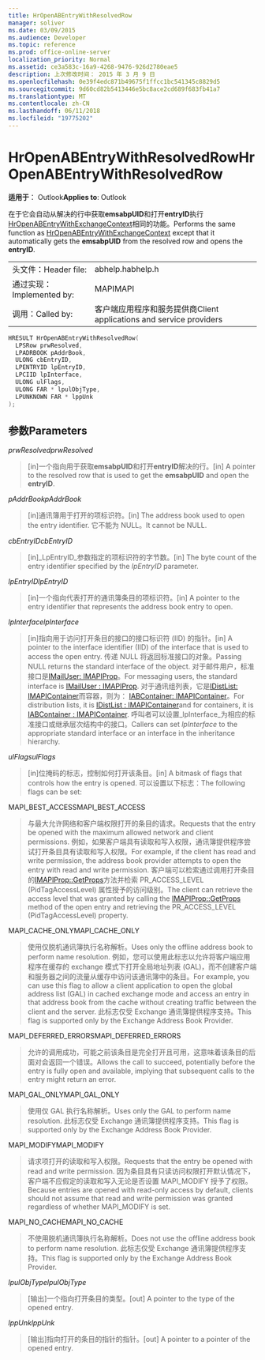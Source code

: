 ```yaml
---
title: HrOpenABEntryWithResolvedRow
manager: soliver
ms.date: 03/09/2015
ms.audience: Developer
ms.topic: reference
ms.prod: office-online-server
localization_priority: Normal
ms.assetid: ce3a583c-16a9-4268-9476-926d2780eae5
description: 上次修改时间： 2015 年 3 月 9 日
ms.openlocfilehash: 0e39f4edc871b49675f1ffcc1bc541345c8829d5
ms.sourcegitcommit: 9d60cd82b5413446e5bc8ace2cd689f683fb41a7
ms.translationtype: MT
ms.contentlocale: zh-CN
ms.lasthandoff: 06/11/2018
ms.locfileid: "19775202"
---
```

# <a name="hropenabentrywithresolvedrow"></a><span data-ttu-id="8571d-103">HrOpenABEntryWithResolvedRow</span><span class="sxs-lookup"><span data-stu-id="8571d-103">HrOpenABEntryWithResolvedRow</span></span>

  
  
<span data-ttu-id="8571d-104">**适用于**： Outlook</span><span class="sxs-lookup"><span data-stu-id="8571d-104">**Applies to**: Outlook</span></span> 
  
<span data-ttu-id="8571d-105">在于它会自动从解决的行中获取**emsabpUID**和打开**entryID**执行[HrOpenABEntryWithExchangeContext](hropenabentrywithexchangecontext.md)相同的功能。</span><span class="sxs-lookup"><span data-stu-id="8571d-105">Performs the same function as [HrOpenABEntryWithExchangeContext](hropenabentrywithexchangecontext.md) except that it automatically gets the **emsabpUID** from the resolved row and opens the **entryID**.</span></span>
  
|||
|:-----|:-----|
|<span data-ttu-id="8571d-106">头文件：</span><span class="sxs-lookup"><span data-stu-id="8571d-106">Header file:</span></span>  <br/> |<span data-ttu-id="8571d-107">abhelp.h</span><span class="sxs-lookup"><span data-stu-id="8571d-107">abhelp.h</span></span>  <br/> |
|<span data-ttu-id="8571d-108">通过实现：</span><span class="sxs-lookup"><span data-stu-id="8571d-108">Implemented by:</span></span>  <br/> |<span data-ttu-id="8571d-109">MAPI</span><span class="sxs-lookup"><span data-stu-id="8571d-109">MAPI</span></span>  <br/> |
|<span data-ttu-id="8571d-110">调用：</span><span class="sxs-lookup"><span data-stu-id="8571d-110">Called by:</span></span>  <br/> |<span data-ttu-id="8571d-111">客户端应用程序和服务提供商</span><span class="sxs-lookup"><span data-stu-id="8571d-111">Client applications and service providers</span></span>  <br/> |
   
```cpp
HRESULT HrOpenABEntryWithResolvedRow(
  LPSRow prwResolved,
  LPADRBOOK pAddrBook,
  ULONG cbEntryID,
  LPENTRYID lpEntryID,
  LPCIID lpInterface,
  ULONG ulFlags,
  ULONG FAR * lpulObjType,
  LPUNKNOWN FAR * lppUnk
);
```

## <a name="parameters"></a><span data-ttu-id="8571d-112">参数</span><span class="sxs-lookup"><span data-stu-id="8571d-112">Parameters</span></span>

 <span data-ttu-id="8571d-113">_prwResolved_</span><span class="sxs-lookup"><span data-stu-id="8571d-113">_prwResolved_</span></span>
  
> <span data-ttu-id="8571d-114">[in]一个指向用于获取**emsabpUID**和打开**entryID**解决的行。</span><span class="sxs-lookup"><span data-stu-id="8571d-114">[in] A pointer to the resolved row that is used to get the **emsabpUID** and open the **entryID**.</span></span>
    
 <span data-ttu-id="8571d-115">_pAddrBook_</span><span class="sxs-lookup"><span data-stu-id="8571d-115">_pAddrBook_</span></span>
  
> <span data-ttu-id="8571d-116">[in]通讯簿用于打开的项标识符。</span><span class="sxs-lookup"><span data-stu-id="8571d-116">[in] The address book used to open the entry identifier.</span></span> <span data-ttu-id="8571d-117">它不能为 NULL。</span><span class="sxs-lookup"><span data-stu-id="8571d-117">It cannot be NULL.</span></span>
    
 <span data-ttu-id="8571d-118">_cbEntryID_</span><span class="sxs-lookup"><span data-stu-id="8571d-118">_cbEntryID_</span></span>
  
> <span data-ttu-id="8571d-119">[in]_LpEntryID_参数指定的项标识符的字节数。</span><span class="sxs-lookup"><span data-stu-id="8571d-119">[in] The byte count of the entry identifier specified by the  _lpEntryID_ parameter.</span></span> 
    
 <span data-ttu-id="8571d-120">_lpEntryID_</span><span class="sxs-lookup"><span data-stu-id="8571d-120">_lpEntryID_</span></span>
  
>  <span data-ttu-id="8571d-121">[in]一个指向代表打开的通讯簿条目的项标识符。</span><span class="sxs-lookup"><span data-stu-id="8571d-121">[in] A pointer to the entry identifier that represents the address book entry to open.</span></span> 
    
 <span data-ttu-id="8571d-122">_lpInterface_</span><span class="sxs-lookup"><span data-stu-id="8571d-122">_lpInterface_</span></span>
  
> <span data-ttu-id="8571d-123">[in]指向用于访问打开条目的接口的接口标识符 (IID) 的指针。</span><span class="sxs-lookup"><span data-stu-id="8571d-123">[in] A pointer to the interface identifier (IID) of the interface that is used to access the open entry.</span></span> <span data-ttu-id="8571d-124">传递 NULL 将返回标准接口的对象。</span><span class="sxs-lookup"><span data-stu-id="8571d-124">Passing NULL returns the standard interface of the object.</span></span> <span data-ttu-id="8571d-125">对于邮件用户，标准接口是[IMailUser: IMAPIProp](imailuserimapiprop.md)。</span><span class="sxs-lookup"><span data-stu-id="8571d-125">For messaging users, the standard interface is [IMailUser : IMAPIProp](imailuserimapiprop.md).</span></span> <span data-ttu-id="8571d-126">对于通讯组列表，它是[IDistList: IMAPIContainer](idistlistimapicontainer.md)而容器，则为： [IABContainer: IMAPIContainer](iabcontainerimapicontainer.md)。</span><span class="sxs-lookup"><span data-stu-id="8571d-126">For distribution lists, it is [IDistList : IMAPIContainer](idistlistimapicontainer.md)and for containers, it is [IABContainer : IMAPIContainer](iabcontainerimapicontainer.md).</span></span> <span data-ttu-id="8571d-127">呼叫者可以设置_lpInterface_为相应的标准接口或继承层次结构中的接口。</span><span class="sxs-lookup"><span data-stu-id="8571d-127">Callers can set  _lpInterface_ to the appropriate standard interface or an interface in the inheritance hierarchy.</span></span> 
    
 <span data-ttu-id="8571d-128">_ulFlags_</span><span class="sxs-lookup"><span data-stu-id="8571d-128">_ulFlags_</span></span>
  
> <span data-ttu-id="8571d-129">[in]位掩码的标志，控制如何打开该条目。</span><span class="sxs-lookup"><span data-stu-id="8571d-129">[in] A bitmask of flags that controls how the entry is opened.</span></span> <span data-ttu-id="8571d-130">可以设置以下标志：</span><span class="sxs-lookup"><span data-stu-id="8571d-130">The following flags can be set:</span></span>
    
<span data-ttu-id="8571d-131">MAPI_BEST_ACCESS</span><span class="sxs-lookup"><span data-stu-id="8571d-131">MAPI_BEST_ACCESS</span></span>
  
> <span data-ttu-id="8571d-132">与最大允许网络和客户端权限打开的条目的请求。</span><span class="sxs-lookup"><span data-stu-id="8571d-132">Requests that the entry be opened with the maximum allowed network and client permissions.</span></span> <span data-ttu-id="8571d-133">例如，如果客户端具有读取和写入权限，通讯簿提供程序尝试打开条目具有读取和写入权限。</span><span class="sxs-lookup"><span data-stu-id="8571d-133">For example, if the client has read and write permission, the address book provider attempts to open the entry with read and write permission.</span></span> <span data-ttu-id="8571d-134">客户端可以检索通过调用打开条目的[IMAPIProp::GetProps](imapiprop-getprops.md)方法并检索 PR_ACCESS_LEVEL (PidTagAccessLevel) 属性授予的访问级别。</span><span class="sxs-lookup"><span data-stu-id="8571d-134">The client can retrieve the access level that was granted by calling the [IMAPIProp::GetProps](imapiprop-getprops.md) method of the open entry and retrieving the PR_ACCESS_LEVEL (PidTagAccessLevel) property.</span></span> 
    
<span data-ttu-id="8571d-135">MAPI_CACHE_ONLY</span><span class="sxs-lookup"><span data-stu-id="8571d-135">MAPI_CACHE_ONLY</span></span>
  
> <span data-ttu-id="8571d-136">使用仅脱机通讯簿执行名称解析。</span><span class="sxs-lookup"><span data-stu-id="8571d-136">Uses only the offline address book to perform name resolution.</span></span> <span data-ttu-id="8571d-137">例如，您可以使用此标志以允许将客户端应用程序在缓存的 exchange 模式下打开全局地址列表 (GAL)，而不创建客户端和服务器之间的流量从缓存中访问该通讯簿中的条目。</span><span class="sxs-lookup"><span data-stu-id="8571d-137">For example, you can use this flag to allow a client application to open the global address list (GAL) in cached exchange mode and access an entry in that address book from the cache without creating traffic between the client and the server.</span></span> <span data-ttu-id="8571d-138">此标志仅受 Exchange 通讯簿提供程序支持。</span><span class="sxs-lookup"><span data-stu-id="8571d-138">This flag is supported only by the Exchange Address Book Provider.</span></span>
    
<span data-ttu-id="8571d-139">MAPI_DEFERRED_ERRORS</span><span class="sxs-lookup"><span data-stu-id="8571d-139">MAPI_DEFERRED_ERRORS</span></span>
  
> <span data-ttu-id="8571d-140">允许的调用成功，可能之前该条目是完全打开且可用，这意味着该条目的后面对会返回一个错误。</span><span class="sxs-lookup"><span data-stu-id="8571d-140">Allows the call to succeed, potentially before the entry is fully open and available, implying that subsequent calls to the entry might return an error.</span></span>
    
<span data-ttu-id="8571d-141">MAPI_GAL_ONLY</span><span class="sxs-lookup"><span data-stu-id="8571d-141">MAPI_GAL_ONLY</span></span>
  
> <span data-ttu-id="8571d-142">使用仅 GAL 执行名称解析。</span><span class="sxs-lookup"><span data-stu-id="8571d-142">Uses only the GAL to perform name resolution.</span></span> <span data-ttu-id="8571d-143">此标志仅受 Exchange 通讯簿提供程序支持。</span><span class="sxs-lookup"><span data-stu-id="8571d-143">This flag is supported only by the Exchange Address Book Provider.</span></span>
    
<span data-ttu-id="8571d-144">MAPI_MODIFY</span><span class="sxs-lookup"><span data-stu-id="8571d-144">MAPI_MODIFY</span></span>
  
> <span data-ttu-id="8571d-145">请求项打开的读取和写入权限。</span><span class="sxs-lookup"><span data-stu-id="8571d-145">Requests that the entry be opened with read and write permission.</span></span> <span data-ttu-id="8571d-146">因为条目具有只读访问权限打开默认情况下，客户端不应假定的读取和写入无论是否设置 MAPI_MODIFY 授予了权限。</span><span class="sxs-lookup"><span data-stu-id="8571d-146">Because entries are opened with read-only access by default, clients should not assume that read and write permission was granted regardless of whether MAPI_MODIFY is set.</span></span>
    
<span data-ttu-id="8571d-147">MAPI_NO_CACHE</span><span class="sxs-lookup"><span data-stu-id="8571d-147">MAPI_NO_CACHE</span></span>
  
> <span data-ttu-id="8571d-148">不使用脱机通讯簿执行名称解析。</span><span class="sxs-lookup"><span data-stu-id="8571d-148">Does not use the offline address book to perform name resolution.</span></span> <span data-ttu-id="8571d-149">此标志仅受 Exchange 通讯簿提供程序支持。</span><span class="sxs-lookup"><span data-stu-id="8571d-149">This flag is supported only by the Exchange Address Book Provider.</span></span>
    
 <span data-ttu-id="8571d-150">_lpulObjType_</span><span class="sxs-lookup"><span data-stu-id="8571d-150">_lpulObjType_</span></span>
  
> <span data-ttu-id="8571d-151">[输出]一个指向打开条目的类型。</span><span class="sxs-lookup"><span data-stu-id="8571d-151">[out] A pointer to the type of the opened entry.</span></span>
    
 <span data-ttu-id="8571d-152">_lppUnk_</span><span class="sxs-lookup"><span data-stu-id="8571d-152">_lppUnk_</span></span>
  
> <span data-ttu-id="8571d-153">[输出]指向打开的条目的指针的指针。</span><span class="sxs-lookup"><span data-stu-id="8571d-153">[out] A pointer to a pointer of the opened entry.</span></span>
    

